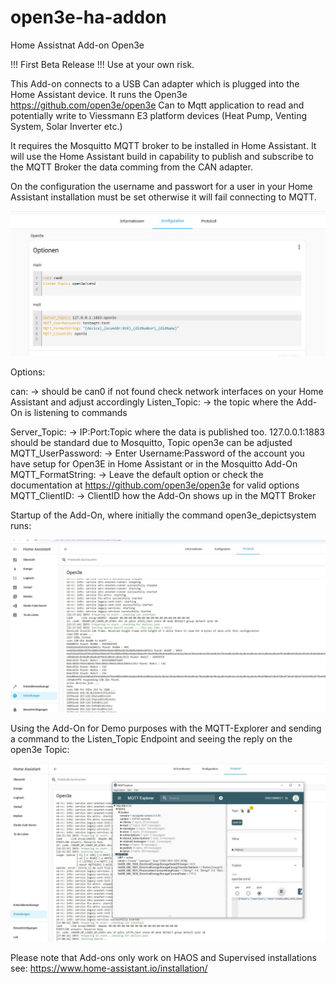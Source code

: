 # open3e-ha-addon
Home Assistnat Add-on Open3e

!!! First Beta Release !!! Use at your own risk. 

This Add-on connects to a USB Can adapter which is plugged into the Home Assistant device. It runs the Open3e https://github.com/open3e/open3e Can to Mqtt application to read and potentially write to Viessmann E3 platform devices (Heat Pump, Venting System, Solar Inverter etc.)

It requires the Mosquitto MQTT broker to be installed in Home Assistant. It will use the Home Assistant build in capability to publish and subscribe to the MQTT Broker the data comming from the CAN adapter. 

On the configuration the username and passwort for a user in your Home Assistant installation must be set otherwise it will fail connecting to MQTT. 

![Configuration](https://raw.githubusercontent.com/flecke-m/open3e-ha-addon/refs/heads/main/images/homeassistant-configuration.jpg)

Options:

can: -> should be can0 if not found check network interfaces on your Home Assistant and adjust accordingly
Listen_Topic: -> the topic where the Add-On is listening to commands

Server_Topic: -> IP:Port:Topic where the data is published too. 127.0.0.1:1883 should be standard due to Mosquitto, Topic open3e can be adjusted
MQTT_UserPassword: ->  Enter Username:Password of the account you have setup for Open3E in Home Assistant or in the Mosquitto Add-On
MQTT_FormatString: -> Leave the default option or check the documentation at https://github.com/open3e/open3e for valid options
MQTT_ClientID: -> ClientID how the Add-On shows up in the MQTT Broker

Startup of the Add-On, where initially the command open3e_depictsystem runs:

![Startup](https://raw.githubusercontent.com/flecke-m/open3e-ha-addon/refs/heads/main/images/homeassistant-startup.jpg)


Using the Add-On for Demo purposes with the MQTT-Explorer and sending a command to the Listen_Topic Endpoint and seeing the reply on the open3e Topic:

![Running](https://raw.githubusercontent.com/flecke-m/open3e-ha-addon/refs/heads/main/images/homeassistant-running.jpg)





Please note that Add-ons only work on HAOS and Supervised installations see: https://www.home-assistant.io/installation/ 
